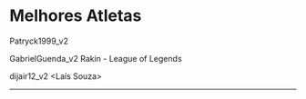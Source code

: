 # Melhores Atletas
 Patryck1999_v2
<Vinicius Junior>

GabrielGuenda_v2
Rakin - League of Legends

dijair12_v2
<Ronaldo>
<Laís Souza>

----
